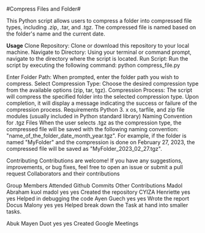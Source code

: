  #Compress Files and Folder#

This Python script allows users to compress a folder into compressed file types, including .zip, .tar, and .tgz. The compressed file is named based on the folder's name and the current date.


****Usage****
Clone Repository: Clone or download this repository to your local machine.
Navigate to Directory: Using your terminal or command prompt, navigate to the directory where the script is located.
Run Script: Run the script by executing the following command:
python compress_file.py

Enter Folder Path: When prompted, enter the folder path you wish to compress.
Select Compression Type: Choose the desired compression type from the available options (zip, tar, tgz).
Compression Process: The script will compress the specified folder into the selected compression type. Upon completion, it will display a message indicating the success or failure of the compression process.
Requirements
Python 3. x
os, tarfile, and zip file modules (usually included in Python standard library)
Naming Convention for .tgz Files
When the user selects .tgz as the compression type, the compressed file will be saved with the following naming convention: "name_of_the_folder_date_month_year.tgz". For example, if the folder is named "MyFolder" and the compression is done on February 27, 2023, the compressed file will be saved as "MyFolder_2023_02_27.tgz".


Contributing
Contributions are welcome! If you have any suggestions, improvements, or bug fixes, feel free to open an issue or submit a pull request
Collaborators and their contributions

Group Members
Attended
Github Commits
Other Contributions
Madol Abraham kuol madol
yes
yes
Created the repository
CYIZA Henriette
yes
yes
Helped in debugging the code
Ayen Guech
yes
yes
Wrote the report
Docus Malony
yes
yes
Helped break down the Task at hand into smaller tasks.



Abuk Mayen Duot
yes
yes
Created Google Meetings









